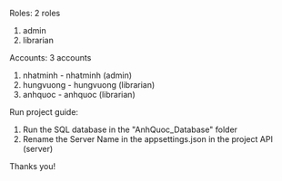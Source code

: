Roles: 2 roles
1. admin
2. librarian

Accounts: 3 accounts
1. nhatminh - nhatminh (admin)
2. hungvuong - hungvuong (librarian)
3. anhquoc  -  anhquoc (librarian)

Run project guide:
1. Run the SQL database in the "AnhQuoc_Database" folder
2. Rename the Server Name in the appsettings.json in the project API (server)

Thanks you!
